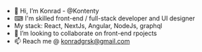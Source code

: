 - 👋 Hi, I’m Konrad - @Kontenty
- ⌨ I'm skilled  front-end / full-stack developer and UI designer
- My stack: React, NextJs, Angular, NodeJs, graphql
- 💞️ I’m looking to collaborate on front-end rpojects
- 📫 Reach me @ konradgrsk@gmail.com

<!---
Kontenty/Kontenty is a ✨ special ✨ repository because its `README.md` (this file) appears on your GitHub profile.
You can click the Preview link to take a look at your changes.
--->
